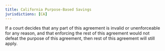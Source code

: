 ```yaml
---
title: California Purpose-Based Savings
jurisdictions: [CA]
---
```


If a court decides that any part of this agreement is invalid or unenforceable for any reason, and that enforcing the rest of this agreement  would not defeat the purpose of this agreement, then rest of this agreement will still apply.
